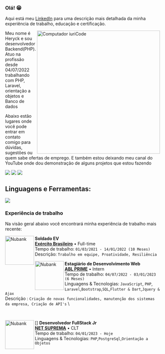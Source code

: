 ### Olá! 😁
Aqui está meu [LinkedIn](https://www.linkedin.com/in/heryckmbss/) para uma descrição mais detalhada da minha experiência de trabalho, educação e certificação.

<img src="https://raw.githubusercontent.com/MicaelliMedeiros/micaellimedeiros/master/image/computer-illustration.png" min-width="400px" max-width="400px" width="400px" align="right" alt="Computador iuriCode">

<p align="left"> 
 Meu nome é Heryck e sou desenvolvedor Backend(PHP). Atuo na profissão desde 04/07/2022 trabalhando com PHP, Laravel, orientação a objetos e Banco de dados 
</p>

<p align="left">
  Abaixo estão lugares onde você pode entrar em contato comigo para dúvidas, sugestões ou quem sabe ofertas de emprego.
  E também estou deixando meu canal do YouTube onde dou demonstração de alguns projetos que estou fazendo
</p>

<p align="left">
  <a href="mailto:heryckmota@gmail.com?" alt="Gmail">
  <img src="https://img.shields.io/badge/-Gmail-FF0000?style=flat-square&labelColor=FF0000&logo=gmail&logoColor=white&link=LINK-DO-SEU-EMAIL" /></a>

  <a href="https://www.linkedin.com/in/heryckmbss/" alt="Linkedin">
  <img src="https://img.shields.io/badge/-Linkedin-0e76a8?style=flat-square&logo=Linkedin&logoColor=white&link=LINK-DO-SEU-LINKEDIN" /></a>

  <a href="https://www.youtube.com/channel/UCf1mQAEoei994N0jgGnU1Ew" alt="Youtube">
  <img src="https://img.shields.io/badge/-YouTube-FF0000?style=flat-square&labelColor=FF0000&logo=youtube"/></a>

</p>  

## **Linguagens e Ferramentas:**  
<p align="left">
  <a href="https://skillicons.dev">
    <img src="https://skillicons.dev/icons?i=php,laravel,bootstrap,js,jquery,git" />
  </a>
</p>

### **Experiência de trabalho**
Na visão geral abaixo você encontrará minha experiência de trabalho mais recente:

[<img align="left" height="94px" width="94px" alt="Nubank" src="https://v5j9q4b5.rocketcdn.me/wp-content/uploads/2021/04/simbolos-do-exercito-brasileiro-o-que-representam-os-emblemas-militares.jpg"/>](https://nubank.com.br/)

**Soldado EV** \
[**Exército Brasileiro**](https://www.eb.mil.br) • Full-time \
 Tempo de trabalho: `01/03/2021 - 14/01/2022 (10 Meses)`\
 Descrição: `Trabalho em equipe, Proatividade, Resiliência`
<br/>

[<img align="left" height="94px" width="94px" alt="Nubank" src="https://is1-ssl.mzstatic.com/image/thumb/Purple115/v4/7a/d2/a6/7ad2a6af-3e41-34a8-2a76-76a078052f01/source/512x512bb.jpg"/>](https://nubank.com.br/)

**Estagiário de Desenvolvimento Web** \
[**ABL PRIME**](https://ablprime.com.br/) • Intern \
Tempo de trabalho: `04/07/2022 - 03/01/2023 (6 Meses)`\
Linguagens & Tecnologias: `JavaScript`, `PHP`, `Laravel`,`Bootstrap`,`SQL`,`Flutter & Dart`,`Jquery & Ajax`\
Descrição : `Criação de novas funcionalidades, manutenção dos sistemas da empresa, Criação de API's` \
<!-- Projetos em destaque: [Ignite](), [Bootcamp]() -->
<br/>

[<img align="left" height="94px" width="94px" alt="Nubank" src="https://netsuprema.com.br/img/logo-whatsapp.png"/>]
**Desenvolvedor FullStack Jr** \
[**NET SUPREMA**](https://netsuprema.com.br/) • CLT \
Tempo de trabalho: `04/01/2023 - Hoje`\
Linguagens & Tecnologias: `PHP`,`PostgreSql`,`Orientação a Objetos`
<br/>
<br/>


